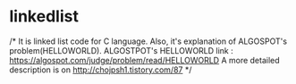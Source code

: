 # linkedlist
/* It is linked list code for C language.
   Also, it's explanation of ALGOSPOT's problem(HELLOWORLD).
   ALGOSTPOT's HELLOWORLD link : https://algospot.com/judge/problem/read/HELLOWORLD
   A more detailed description is on http://chojpsh1.tistory.com/87 */
